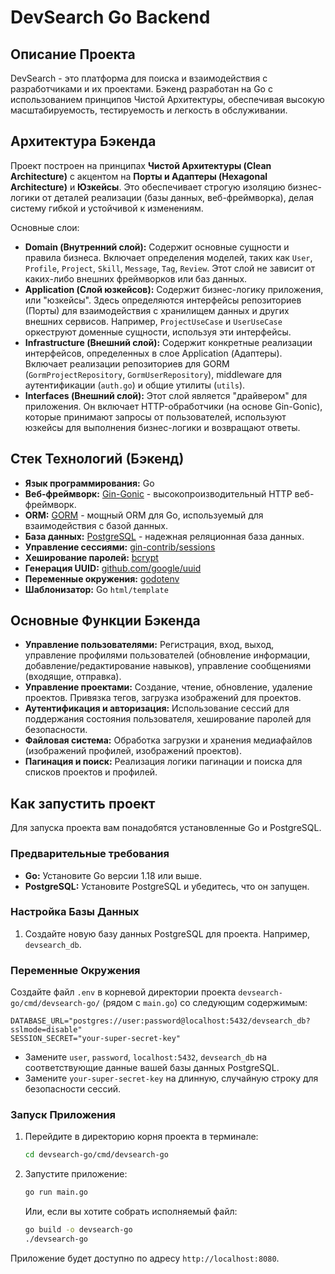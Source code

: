 # DevSearch Go Backend

## Описание Проекта

DevSearch - это платформа для поиска и взаимодействия с разработчиками и их проектами. Бэкенд разработан на Go с использованием принципов Чистой Архитектуры, обеспечивая высокую масштабируемость, тестируемость и легкость в обслуживании.

## Архитектура Бэкенда

Проект построен на принципах **Чистой Архитектуры (Clean Architecture)** с акцентом на **Порты и Адаптеры (Hexagonal Architecture)** и **Юзкейсы**. Это обеспечивает строгую изоляцию бизнес-логики от деталей реализации (базы данных, веб-фреймворка), делая систему гибкой и устойчивой к изменениям.

Основные слои:

*   **Domain (Внутренний слой):** Содержит основные сущности и правила бизнеса. Включает определения моделей, таких как `User`, `Profile`, `Project`, `Skill`, `Message`, `Tag`, `Review`. Этот слой не зависит от каких-либо внешних фреймворков или баз данных.
*   **Application (Слой юзкейсов):** Содержит бизнес-логику приложения, или "юзкейсы". Здесь определяются интерфейсы репозиториев (Порты) для взаимодействия с хранилищем данных и других внешних сервисов. Например, `ProjectUseCase` и `UserUseCase` оркеструют доменные сущности, используя эти интерфейсы.
*   **Infrastructure (Внешний слой):** Содержит конкретные реализации интерфейсов, определенных в слое Application (Адаптеры). Включает реализации репозиториев для GORM (`GormProjectRepository`, `GormUserRepository`), middleware для аутентификации (`auth.go`) и общие утилиты (`utils`).
*   **Interfaces (Внешний слой):** Этот слой является "драйвером" для приложения. Он включает HTTP-обработчики (на основе Gin-Gonic), которые принимают запросы от пользователей, используют юзкейсы для выполнения бизнес-логики и возвращают ответы.

## Стек Технологий (Бэкенд)

*   **Язык программирования:** Go
*   **Веб-фреймворк:** [Gin-Gonic](https://github.com/gin-gonic/gin) - высокопроизводительный HTTP веб-фреймворк.
*   **ORM:** [GORM](https://gorm.io/) - мощный ORM для Go, используемый для взаимодействия с базой данных.
*   **База данных:** [PostgreSQL](https://www.postgresql.org/) - надежная реляционная база данных.
*   **Управление сессиями:** [gin-contrib/sessions](https://github.com/gin-contrib/sessions)
*   **Хеширование паролей:** [bcrypt](https://golang.org/x/crypto/bcrypt)
*   **Генерация UUID:** [github.com/google/uuid](https://github.com/google/uuid)
*   **Переменные окружения:** [godotenv](https://github.com/joho/godotenv)
*   **Шаблонизатор:** Go `html/template`

## Основные Функции Бэкенда

*   **Управление пользователями:** Регистрация, вход, выход, управление профилями пользователей (обновление информации, добавление/редактирование навыков), управление сообщениями (входящие, отправка).
*   **Управление проектами:** Создание, чтение, обновление, удаление проектов. Привязка тегов, загрузка изображений для проектов.
*   **Аутентификация и авторизация:** Использование сессий для поддержания состояния пользователя, хеширование паролей для безопасности.
*   **Файловая система:** Обработка загрузки и хранения медиафайлов (изображений профилей, изображений проектов).
*   **Пагинация и поиск:** Реализация логики пагинации и поиска для списков проектов и профилей.

## Как запустить проект

Для запуска проекта вам понадобятся установленные Go и PostgreSQL.

### Предварительные требования

*   **Go:** Установите Go версии 1.18 или выше.
*   **PostgreSQL:** Установите PostgreSQL и убедитесь, что он запущен.

### Настройка Базы Данных

1.  Создайте новую базу данных PostgreSQL для проекта. Например, `devsearch_db`.

### Переменные Окружения

Создайте файл `.env` в корневой директории проекта `devsearch-go/cmd/devsearch-go/` (рядом с `main.go`) со следующим содержимым:

```
DATABASE_URL="postgres://user:password@localhost:5432/devsearch_db?sslmode=disable"
SESSION_SECRET="your-super-secret-key"
```

*   Замените `user`, `password`, `localhost:5432`, `devsearch_db` на соответствующие данные вашей базы данных PostgreSQL.
*   Замените `your-super-secret-key` на длинную, случайную строку для безопасности сессий.

### Запуск Приложения

1.  Перейдите в директорию корня проекта в терминале:
    ```bash
    cd devsearch-go/cmd/devsearch-go
    ```
2.  Запустите приложение:
    ```bash
    go run main.go
    ```
    Или, если вы хотите собрать исполняемый файл:
    ```bash
    go build -o devsearch-go
    ./devsearch-go
    ```

Приложение будет доступно по адресу `http://localhost:8080`.
